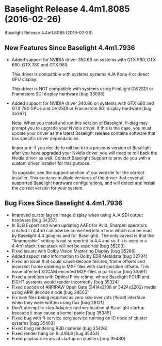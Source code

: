 # Baselight Release 4.4m1.8085 (2016-02-26)



Baselight Release 4.4m1.8085 (2016-02-26)

## New Features Since Baselight 4.4m1.7936

*   Added support for NVIDIA driver 352.63 on systems with GTX 580, GTX 680, GTX 780 and GTX 980.

    This driver is compatible with systems systems AJA Kona 4 or direct GPU display.

    This driver is NOT compatible with systems using FilmLight DVI2SDI or Framestore SDI display hardware \[bug 33008]
*   Added support for NVIDIA driver 340.96 on systems with GTX 680 and GTX 780 GPUs and DVI2SDI or Framestore SDI display hardware \[bug 35367]

    Note: When you install and run this version of Baselight, fl-diag may prompt you to upgrade your Nvidia driver. If this is the case, you must update your driver as the latest Baselight release contains software that has specific driver dependancies.

    Important: If you decide to roll back to a previous version of Baselight after you have upgraded your Nvidia driver, you will need to roll back the Nvidia driver as well. Contact Baselight Support to provide you with a custom driver installer for this purpose.

    To upgrade, see the support section of our website for the correct installer. This contains multiple versions of the driver that cover all supported Baselight hardware configurations, and will detect and install the correct version for your system.

## Bug Fixes Since Baselight 4.4m1.7936

* Improved cursor lag on image display when using AJA SDI output hardware \[bug 34357]
* In BLG Export and when updating AAFs for Avid, Sharpen operators created in 4.4m1 can now be converted into a form which can be read by Baselight 4.4 (plugins and full Baselight). The only caveat is that the "Anamorphic" setting is not supported in 4.4 and so if it is used in a 4.4m1 stack, that stack will not be exported \[bug 35203]
* Fixed issues with Dolby Vision Mastering Display \[bug 35268]
* Added aspect ratio information to Dolby EDR Metadata \[bug 32794]
* Fixed an issue that could cause decode failures, frame offsets and incorrect frame ordering in MXF files with start-position offsets. This issue affected XDCAM encoded MXF-files in particular \[bug 33591]
* Fixed a problem with Optical Flow retime, where Baselight FOUR and EIGHT systems would render incorrectly \[bug 35324]
* Fixed decode of ARRIRAW Open Gate (3414x2198 or 3424x2202) media using ARRI decode mode \[bug 34605]
* Fix new files being reported as zero size over /pfs (flood) interface when they were written using flux \[bug 28121]
* Don't attempt to stop Adaptec raid verification at Baselight startup because it may cause a kernel panic \[bug 35345]
* Fixed bug with fl-service xorg service running on IO node of cluster systems \[bug 35409]
* Fixed hang rendering R3D material \[bug 35426]
* Fixed render hang on BL4/BL8 \[bug 35453]
* Fixed playback errors at startup on clusters \[bug 35480]
